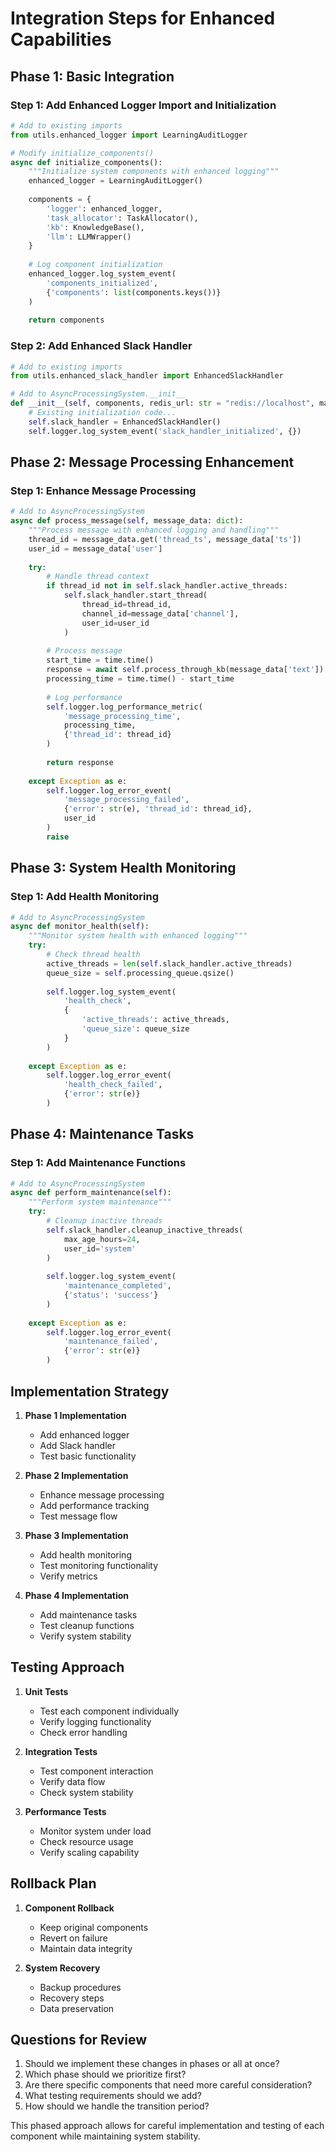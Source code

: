 # Integration Steps for Enhanced Capabilities

## Phase 1: Basic Integration

### Step 1: Add Enhanced Logger Import and Initialization
```python
# Add to existing imports
from utils.enhanced_logger import LearningAuditLogger

# Modify initialize_components()
async def initialize_components():
    """Initialize system components with enhanced logging"""
    enhanced_logger = LearningAuditLogger()
    
    components = {
        'logger': enhanced_logger,
        'task_allocator': TaskAllocator(),
        'kb': KnowledgeBase(),
        'llm': LLMWrapper()
    }
    
    # Log component initialization
    enhanced_logger.log_system_event(
        'components_initialized',
        {'components': list(components.keys())}
    )
    
    return components
```

### Step 2: Add Enhanced Slack Handler
```python
# Add to existing imports
from utils.enhanced_slack_handler import EnhancedSlackHandler

# Add to AsyncProcessingSystem.__init__
def __init__(self, components, redis_url: str = "redis://localhost", max_queue_size: int = 1000):
    # Existing initialization code...
    self.slack_handler = EnhancedSlackHandler()
    self.logger.log_system_event('slack_handler_initialized', {})
```

## Phase 2: Message Processing Enhancement

### Step 1: Enhance Message Processing
```python
# Add to AsyncProcessingSystem
async def process_message(self, message_data: dict):
    """Process message with enhanced logging and handling"""
    thread_id = message_data.get('thread_ts', message_data['ts'])
    user_id = message_data['user']
    
    try:
        # Handle thread context
        if thread_id not in self.slack_handler.active_threads:
            self.slack_handler.start_thread(
                thread_id=thread_id,
                channel_id=message_data['channel'],
                user_id=user_id
            )
        
        # Process message
        start_time = time.time()
        response = await self.process_through_kb(message_data['text'])
        processing_time = time.time() - start_time
        
        # Log performance
        self.logger.log_performance_metric(
            'message_processing_time',
            processing_time,
            {'thread_id': thread_id}
        )
        
        return response
        
    except Exception as e:
        self.logger.log_error_event(
            'message_processing_failed',
            {'error': str(e), 'thread_id': thread_id},
            user_id
        )
        raise
```

## Phase 3: System Health Monitoring

### Step 1: Add Health Monitoring
```python
# Add to AsyncProcessingSystem
async def monitor_health(self):
    """Monitor system health with enhanced logging"""
    try:
        # Check thread health
        active_threads = len(self.slack_handler.active_threads)
        queue_size = self.processing_queue.qsize()
        
        self.logger.log_system_event(
            'health_check',
            {
                'active_threads': active_threads,
                'queue_size': queue_size
            }
        )
        
    except Exception as e:
        self.logger.log_error_event(
            'health_check_failed',
            {'error': str(e)}
        )
```

## Phase 4: Maintenance Tasks

### Step 1: Add Maintenance Functions
```python
# Add to AsyncProcessingSystem
async def perform_maintenance(self):
    """Perform system maintenance"""
    try:
        # Cleanup inactive threads
        self.slack_handler.cleanup_inactive_threads(
            max_age_hours=24,
            user_id='system'
        )
        
        self.logger.log_system_event(
            'maintenance_completed',
            {'status': 'success'}
        )
        
    except Exception as e:
        self.logger.log_error_event(
            'maintenance_failed',
            {'error': str(e)}
        )
```

## Implementation Strategy

1. **Phase 1 Implementation**
   - Add enhanced logger
   - Add Slack handler
   - Test basic functionality

2. **Phase 2 Implementation**
   - Enhance message processing
   - Add performance tracking
   - Test message flow

3. **Phase 3 Implementation**
   - Add health monitoring
   - Test monitoring functionality
   - Verify metrics

4. **Phase 4 Implementation**
   - Add maintenance tasks
   - Test cleanup functions
   - Verify system stability

## Testing Approach

1. **Unit Tests**
   - Test each component individually
   - Verify logging functionality
   - Check error handling

2. **Integration Tests**
   - Test component interaction
   - Verify data flow
   - Check system stability

3. **Performance Tests**
   - Monitor system under load
   - Check resource usage
   - Verify scaling capability

## Rollback Plan

1. **Component Rollback**
   - Keep original components
   - Revert on failure
   - Maintain data integrity

2. **System Recovery**
   - Backup procedures
   - Recovery steps
   - Data preservation

## Questions for Review

1. Should we implement these changes in phases or all at once?
2. Which phase should we prioritize first?
3. Are there specific components that need more careful consideration?
4. What testing requirements should we add?
5. How should we handle the transition period?

This phased approach allows for careful implementation and testing of each component while maintaining system stability.
